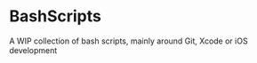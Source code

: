 BashScripts
===========

A WIP collection of bash scripts, mainly around Git, Xcode or iOS development
